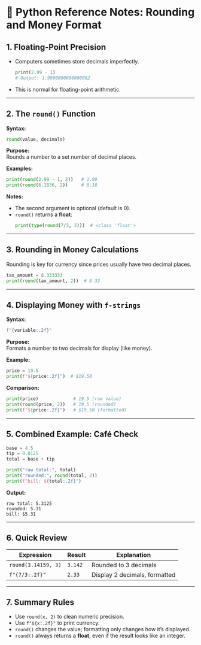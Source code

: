 # 🧠 Python Reference Notes: Rounding and Money Format

## 1. Floating-Point Precision
- Computers sometimes store decimals imperfectly.  
  ```python
  print(2.99 - 1)
  # Output: 1.9900000000000002
  ```
- This is normal for floating-point arithmetic.

---

## 2. The `round()` Function
**Syntax:**  
```python
round(value, decimals)
```

**Purpose:**  
Rounds a number to a set number of decimal places.

**Examples:**  
```python
print(round(2.99 - 1, 2))   # 1.99
print(round(6.1836, 2))     # 6.18
```

**Notes:**  
- The second argument is optional (default is 0).
- `round()` returns a **float**:
  ```python
  print(type(round(7/3, 2)))  # <class 'float'>
  ```

---

## 3. Rounding in Money Calculations
Rounding is key for currency since prices usually have two decimal places.  
```python
tax_amount = 8.333333
print(round(tax_amount, 2))  # 8.33
```

---

## 4. Displaying Money with `f-strings`
**Syntax:**  
```python
f"{variable:.2f}"
```

**Purpose:**  
Formats a number to two decimals for display (like money).

**Example:**  
```python
price = 19.5
print(f"${price:.2f}")  # $19.50
```

**Comparison:**  
```python
print(price)             # 19.5 (raw value)
print(round(price, 2))   # 19.5 (rounded)
print(f"${price:.2f}")   # $19.50 (formatted)
```

---

## 5. Combined Example: Café Check
```python
base = 4.5
tip = 0.8125
total = base + tip

print("raw total:", total)
print("rounded:", round(total, 2))
print(f"bill: ${total:.2f}")
```

**Output:**  
```
raw total: 5.3125
rounded: 5.31
bill: $5.31
```

---

## 6. Quick Review
| Expression | Result | Explanation |
|-------------|---------|-------------|
| `round(3.14159, 3)` | `3.142` | Rounded to 3 decimals |
| `f"{7/3:.2f}"` | `2.33` | Display 2 decimals, formatted |

---

## 7. Summary Rules
- Use `round(x, 2)` to clean numeric precision.  
- Use `f"${x:.2f}"` to print currency.  
- `round()` changes the value; formatting only changes how it’s displayed.  
- `round()` always returns a **float**, even if the result looks like an integer.
